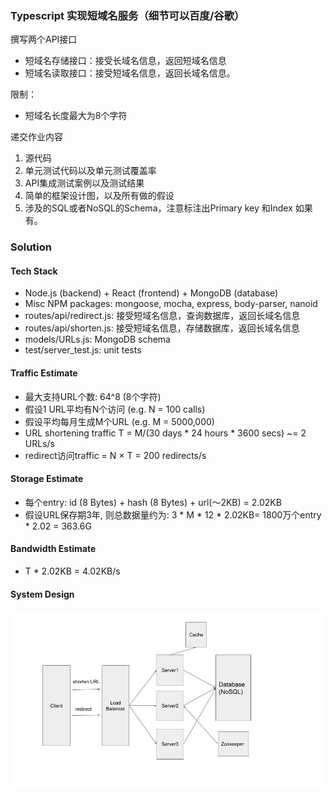 ### Typescript 实现短域名服务（细节可以百度/谷歌）

撰写两个API接口

- 短域名存储接口：接受长域名信息，返回短域名信息
- 短域名读取接口：接受短域名信息，返回长域名信息。

限制：

- 短域名长度最大为8个字符

递交作业内容

1. 源代码
2. 单元测试代码以及单元测试覆盖率
3. API集成测试案例以及测试结果
4. 简单的框架设计图，以及所有做的假设
5. 涉及的SQL或者NoSQL的Schema，注意标注出Primary key 和Index 如果有。

### Solution

#### Tech Stack
- Node.js (backend) + React (frontend) + MongoDB (database)
- Misc NPM packages: mongoose, mocha, express, body-parser, nanoid
- routes/api/redirect.js: 接受短域名信息，查询数据库，返回长域名信息
- routes/api/shorten.js: 接受短域名信息，存储数据库，返回长域名信息
- models/URLs.js: MongoDB schema
- test/server_test.js: unit tests

#### Traffic Estimate
- 最大支持URL个数: 64^8 (8个字符)
- 假设1 URL平均有N个访问 (e.g. N = 100 calls)
- 假设平均每月生成M个URL (e.g. M = 5000,000)
- URL shortening traffic T = M/(30 days * 24 hours * 3600 secs) ~= 2 URLs/s
- redirect访问traffic = N × T = 200 redirects/s

#### Storage Estimate
- 每个entry: id (8 Bytes) + hash (8 Bytes) + url(～2KB) = 2.02KB
- 假设URL保存期3年, 则总数据量约为: 3 * M * 12 * 2.02KB= 1800万个entry * 2.02 = 363.6G

#### Bandwidth Estimate
- T * 2.02KB = 4.02KB/s

#### System Design
![Shorten URL System](shortURL.jpg)
